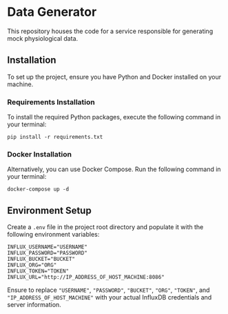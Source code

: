 # Data Generator
This repository houses the code for a service responsible for generating mock physiological data.

## Installation
To set up the project, ensure you have Python and Docker installed on your machine.

### Requirements Installation
To install the required Python packages, execute the following command in your terminal:
```
pip install -r requirements.txt
```

### Docker Installation
Alternatively, you can use Docker Compose. Run the following command in your terminal:
```
docker-compose up -d
```

## Environment Setup
Create a `.env` file in the project root directory and populate it with the following environment variables:
```
INFLUX_USERNAME="USERNAME"
INFLUX_PASSWORD="PASSWORD"
INFLUX_BUCKET="BUCKET"
INFLUX_ORG="ORG"
INFLUX_TOKEN="TOKEN"
INFLUX_URL="http://IP_ADDRESS_OF_HOST_MACHINE:8086"
```
Ensure to replace `"USERNAME"`, `"PASSWORD"`, `"BUCKET"`, `"ORG"`, `"TOKEN"`, and `"IP_ADDRESS_OF_HOST_MACHINE"` with your actual InfluxDB credentials and server information.
